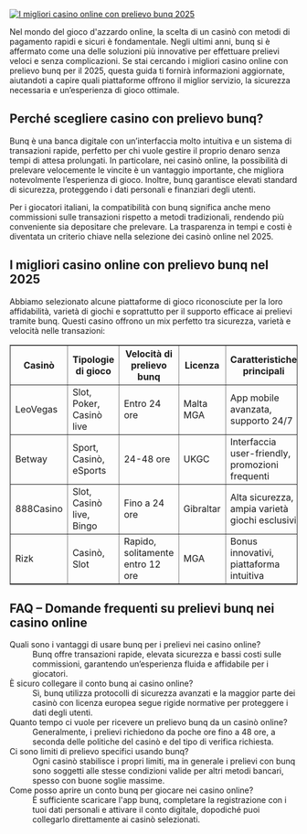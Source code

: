 [![I migliori casino online con prelievo bunq 2025](https://123-caf.pages.dev/gitsignup.png)](https://vrmoo.ru/Bt82HjjY)

<p>Nel mondo del gioco d'azzardo online, la scelta di un casinò con metodi di pagamento rapidi e sicuri è fondamentale. Negli ultimi anni, bunq si è affermato come una delle soluzioni più innovative per effettuare prelievi veloci e senza complicazioni. Se stai cercando i migliori casino online con prelievo bunq per il 2025, questa guida ti fornirà informazioni aggiornate, aiutandoti a capire quali piattaforme offrono il miglior servizio, la sicurezza necessaria e un’esperienza di gioco ottimale.</p>  <h2>Perché scegliere casino con prelievo bunq?</h2> <p>Bunq è una banca digitale con un’interfaccia molto intuitiva e un sistema di transazioni rapide, perfetto per chi vuole gestire il proprio denaro senza tempi di attesa prolungati. In particolare, nei casinò online, la possibilità di prelevare velocemente le vincite è un vantaggio importante, che migliora notevolmente l’esperienza di gioco. Inoltre, bunq garantisce elevati standard di sicurezza, proteggendo i dati personali e finanziari degli utenti.</p> <p>Per i giocatori italiani, la compatibilità con bunq significa anche meno commissioni sulle transazioni rispetto a metodi tradizionali, rendendo più conveniente sia depositare che prelevare. La trasparenza in tempi e costi è diventata un criterio chiave nella selezione dei casinò online nel 2025.</p>  <h2>I migliori casino online con prelievo bunq nel 2025</h2> <p>Abbiamo selezionato alcune piattaforme di gioco riconosciute per la loro affidabilità, varietà di giochi e soprattutto per il supporto efficace ai prelievi tramite bunq. Questi casino offrono un mix perfetto tra sicurezza, varietà e velocità nelle transazioni:</p>  <table border="1" cellspacing="0" cellpadding="8">   <thead>     <tr>       <th>Casinò</th>       <th>Tipologie di gioco</th>       <th>Velocità di prelievo bunq</th>       <th>Licenza</th>       <th>Caratteristiche principali</th>     </tr>   </thead>   <tbody>     <tr>       <td>LeoVegas</td>       <td>Slot, Poker, Casinò live</td>       <td>Entro 24 ore</td>       <td>Malta MGA</td>       <td>App mobile avanzata, supporto 24/7</td>     </tr>     <tr>       <td>Betway</td>       <td>Sport, Casinò, eSports</td>       <td>24-48 ore</td>       <td>UKGC</td>       <td>Interfaccia user-friendly, promozioni frequenti</td>     </tr>     <tr>       <td>888Casino</td>       <td>Slot, Casinò live, Bingo</td>       <td>Fino a 24 ore</td>       <td>Gibraltar</td>       <td>Alta sicurezza, ampia varietà giochi esclusivi</td>     </tr>     <tr>       <td>Rizk</td>       <td>Casinò, Slot</td>       <td>Rapido, solitamente entro 12 ore</td>       <td>MGA</td>       <td>Bonus innovativi, piattaforma intuitiva</td>     </tr>   </tbody> </table>  <h2>FAQ – Domande frequenti su prelievi bunq nei casino online</h2> <dl>   <dt>Quali sono i vantaggi di usare bunq per i prelievi nei casino online?</dt>   <dd>Bunq offre transazioni rapide, elevata sicurezza e bassi costi sulle commissioni, garantendo un’esperienza fluida e affidabile per i giocatori.</dd>    <dt>È sicuro collegare il conto bunq ai casino online?</dt>   <dd>Sì, bunq utilizza protocolli di sicurezza avanzati e la maggior parte dei casinò con licenza europea segue rigide normative per proteggere i dati degli utenti.</dd>    <dt>Quanto tempo ci vuole per ricevere un prelievo bunq da un casinò online?</dt>   <dd>Generalmente, i prelievi richiedono da poche ore fino a 48 ore, a seconda delle politiche del casinò e del tipo di verifica richiesta.</dd>    <dt>Ci sono limiti di prelievo specifici usando bunq?</dt>   <dd>Ogni casinò stabilisce i propri limiti, ma in generale i prelievi con bunq sono soggetti alle stesse condizioni valide per altri metodi bancari, spesso con buone soglie massime.</dd>    <dt>Come posso aprire un conto bunq per giocare nei casino online?</dt>   <dd>È sufficiente scaricare l'app bunq, completare la registrazione con i tuoi dati personali e attivare il conto digitale, dopodiché puoi collegarlo direttamente ai casinò selezionati.</dd> </dl>